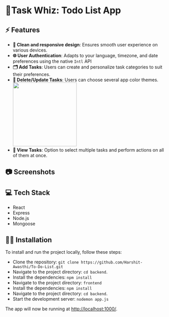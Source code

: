 <!-- prettier-ignore -->
<p align="center">


<h1>📝Task Whiz: Todo List App</h1>
</p>





## ⚡ Features

- **📱 Clean and responsive design**: Ensures smooth user experience on various devices.
- **🌐 User Authentication**: Adapts to your language, timezone, and date preferences using the native `Intl` API
- **🗂️ Add Tasks**: Users can create and personalize task categories to suit their preferences.
- **📴 Delete/Update Tasks**: Users can choose several app color themes. <br/> <img src="screenshots/ColorThemes.png" width="200px" />
- **🔎 View Tasks**: Option to select multiple tasks and perform actions on all of them at once.


## 📷 Screenshots



## 💻 Tech Stack

- React
- Express
- Node.js
- Mongoose

## 👨‍💻 Installation

To install and run the project locally, follow these steps:

- Clone the repository: `git clone https://github.com/Harshit-Awasthi/To-Do-List.git`
- Navigate to the project directory: `cd backend`.
- Install the dependencies: `npm install`
- Navigate to the project directory: `frontend`
- Install the dependencies: `npm install`
- Navigate to the project directory: `cd backend`.
- Start the development server: `nodemon app.js  `

The app will now be running at [http://localhost:1000/](http://localhost:1000/).
